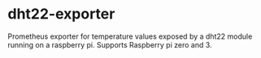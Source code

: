 # dht22-exporter

Prometheus exporter for temperature values exposed by a dht22 module running on a raspberry pi. Supports Raspberry pi zero and 3.
